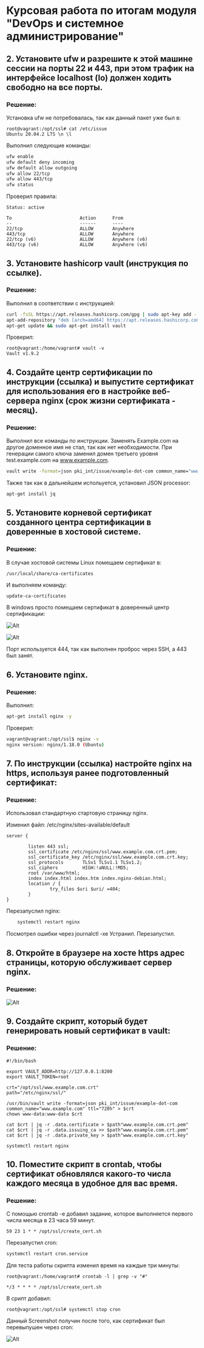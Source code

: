 # Курсовая работа по итогам модуля "DevOps и системное администрирование"

## 2. Установите ufw и разрешите к этой машине сессии на порты 22 и 443, при этом трафик на интерфейсе localhost (lo) должен ходить свободно на все порты.

### Решение:

Установка ufw не потребовалась, так как данный пакет уже был в:

	root@vagrant:/opt/ssl# cat /etc/issue
	Ubuntu 20.04.2 LTS \n \l


Выполнил следующие команды:

```bash
ufw enable
ufw default deny incoming
ufw default allow outgoing
ufw allow 22/tcp
ufw allow 443/tcp
ufw status
```

Проверил правила:

	Status: active
	
	To                         Action      From
	--                         ------      ----
	22/tcp                     ALLOW       Anywhere                  
	443/tcp                    ALLOW       Anywhere                  
	22/tcp (v6)                ALLOW       Anywhere (v6)             
	443/tcp (v6)               ALLOW       Anywhere (v6) 

## 3. Установите hashicorp vault (инструкция по ссылке).

### Решение:

Выполнил в соответствии с инструкцией:

```bash
curl -fsSL https://apt.releases.hashicorp.com/gpg | sudo apt-key add -
apt-add-repository "deb [arch=amd64] https://apt.releases.hashicorp.com $(lsb_release -cs) main"
apt-get update && sudo apt-get install vault
```

Проверил:
	
	root@vagrant:/home/vagrant# vault -v
	Vault v1.9.2

## 4. Cоздайте центр сертификации по инструкции (ссылка) и выпустите сертификат для использования его в настройке веб-сервера nginx (срок жизни сертификата - месяц).

### Решение:

Выполнил все команды по инструкции. Заменять Example.com на другое доменное имя не стал, так как нет необходимости.
При генерации самого ключа заменил домен третьего уровня test.example.com на www.example.com.

```bash
vault write -format=json pki_int/issue/example-dot-com common_name="www.example.com" ttl="720h" > www.example.com.crt
```

Также так как в дальнейшем испольуется, установил JSON processor:

```bash
apt-get install jq 
```

## 5. Установите корневой сертификат созданного центра сертификации в доверенные в хостовой системе.

### Решение:

В случае хостовой системы Linux помещаем сертификат в:

	/usr/local/share/ca-certificates

И выполняем команду:

```bash
update-ca-certificates
```

В windows просто помещаем сертификат в доверенный центр сертификации:

![Alt](S_00_01.jpg "Screenshot")

![Alt](S_00_02.jpg "Screenshot")

Порт используется 444, так как выполнен проброс через SSH, a 443 был занят.

## 6. Установите nginx.

### Решение:

Выполнил:

```bash
apt-get install nginx -y
```

Проверил:

```bash
vagrant@vagrant:/opt/ssl$ nginx -v
nginx version: nginx/1.18.0 (Ubuntu)
```

## 7. По инструкции (ссылка) настройте nginx на https, используя ранее подготовленный сертификат:

### Решение:

Использовал стандартную стартовую страницу nginx.

Изменил файл: /etc/nginx/sites-available/default

	server {
	
        	listen 443 ssl;
        	ssl_certificate /etc/nginx/ssl/www.example.com.crt.pem;
        	ssl_certificate_key /etc/nginx/ssl/www.example.com.crt.key;
        	ssl_protocols       TLSv1 TLSv1.1 TLSv1.2;
        	ssl_ciphers         HIGH:!aNULL:!MD5;
        	root /var/www/html;
        	index index.html index.htm index.nginx-debian.html;
        	location / {
                	try_files $uri $uri/ =404;
        	}
	}
	

Перезапуслил nginx:
```bash
	systemctl restart nginx
```

Посмотрел ошибки через journalctl -xe Устранил. Перезапустил.

	
## 8. Откройте в браузере на хосте https адрес страницы, которую обслуживает сервер nginx.
	
### Решение:
	
![Alt](S_00_02.jpg "Screenshot")


## 9. Создайте скрипт, который будет генерировать новый сертификат в vault:

### Решение:


	#!/bin/bash
	
	export VAULT_ADDR=http://127.0.0.1:8200
	export VAULT_TOKEN=root
	
	crt="/opt/ssl/www.example.com.crt"
	path="/etc/nginx/ssl/"
	
	/usr/bin/vault write -format=json pki_int/issue/example-dot-com common_name="www.example.com" ttl="720h" > $crt
	chown www-data:www-data $crt
	
	cat $crt | jq -r .data.certificate > $path"www.example.com.crt.pem"
	cat $crt | jq -r .data.issuing_ca >> $path"www.example.com.crt.pem"
	cat $crt | jq -r .data.private_key > $path"www.example.com.crt.key"
	
	systemctl restart nginx

	
## 10. Поместите скрипт в crontab, чтобы сертификат обновлялся какого-то числа каждого месяца в удобное для вас время.

### Решение:

С помощью crontab -e добавил задание, которое выполняется первого числа месяца в 23 часа 59 минут.

	59 23 1 * * /opt/ssl/create_cert.sh

Перезапустил cron:

```bash
systemctl restart cron.service
```

Для теста работы скрипта изменил время на каждые три минуты: 

	root@vagrant:/home/vagrant# crontab -l | grep -v "#"

	*/3 * * * * /opt/ssl/create_cert.sh

В срипт добавил:

	root@vagrant:/opt/ssl# systemctl stop cron

Данный Screenshot получин после того, как сертификат был перевыпушен через cron:

![Alt](S_00_02.jpg "Screenshot")




